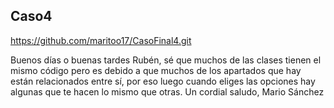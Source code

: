 ## Caso4
https://github.com/maritoo17/CasoFinal4.git

Buenos días o buenas tardes Rubén, sé que muchos de las clases tienen el mismo código pero es debido a que muchos de los apartados que hay están relacionados entre sí, por eso luego cuando eliges las opciones hay algunas que te hacen lo mismo que otras.
Un cordial saludo, 
Mario Sánchez

